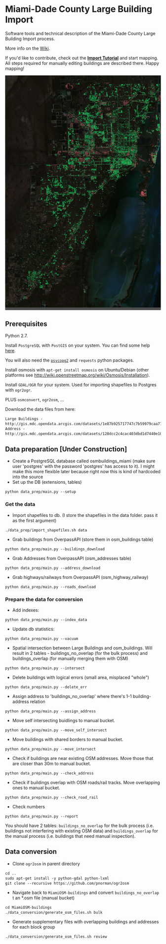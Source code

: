 # Miami-Dade County Large Building Import


Software tools and technical description of the Miami-Dade County Large Building Import process.

More info on the [Wiki](http://wiki.openstreetmap.org/wiki/Miami-Dade_County_Large_Building_Import).

If you'd like to contribute, check out the [**Import Tutorial**](Import_Tutorial.md) and start mapping. All steps required for manually editing buildings are described there. Happy mapping!

![Buildings in MIA](img/buildings_satellite.jpg)


## Prerequisites 

Python 2.7.

Install `PostgreSQL` with `PostGIS` on your system. You can find some help [here](http://wiki.openstreetmap.org/wiki/PostGIS/Installation#).

You will also need the [`psycopg2`](http://initd.org/psycopg/docs/install.html#install-from-package) and `requests` python packages.

Install osmosis with `apt-get install osmosis` on Ubuntu/Debian (other platforms see http://wiki.openstreetmap.org/wiki/Osmosis/Installation).

Install `GDAL/OGR` for your system. Used for importing shapefiles to Postgres with `ogr2ogr`.

PLUS `osmconvert`, `ogr2osm`, ...

Download the data files from here:
```
Large Buildings - http://gis.mdc.opendata.arcgis.com/datasets/1e87b925717747c7b59979caa7779039_1
Address - http://gis.mdc.opendata.arcgis.com/datasets/128dcc2c4cac403dbd1d7440e10fa583_0
```

## Data preparation [Under Construction]

- Create a PostgreSQL database called osmbuildings_miami (make sure user 'postgres' with the password 'postgres' has access to it). I might make this more flexible later because right now this is kind of hardcoded into the source
- Set up the DB (extensions, tables)
```
python data_prep/main.py --setup
```

### Get the data

- Import shapefiles to db. (I store the shapefiles in the data folder. pass it as the first argument)
```
./data_prep/import_shapefiles.sh data
```
- Grab buildings from OverpassAPI (store them in osm_buildings table)
```
python data_prep/main.py --buildings_download
```
- Grab Addresses from OverpassAPI (osm_addresses table)
```
python data_prep/main.py --address_download
```
- Grab highways/railways from OverpassAPI (osm_highway_railway)
```
python data_prep/main.py --roads_download

```
### Prepare the data for conversion

- Add indexes:
```
python data_prep/main.py --index_data
```
- Update db statistics:
```
python data_prep/main.py --vacuum
```
- Spatial intersection between Large Buildings and osm_buildings. Will result in 2 tables - buildings_no_overlap (for the bulk process) and buildings_overlap (for manually merging them with OSM)
```
python data_prep/main.py --intersect
```
- Delete buildings with logical errors (small area, misplaced "whole")
```
python data_prep/main.py --delete_err
```
- Assign address to 'buildings_no_overlap' where there's 1-1 building-address relation
```
python data_prep/main.py --assign_address
```
- Move self intersecting buidlings to manual bucket.
```
python data_prep/main.py --move_self_intersect
```
- Move buildings with shared borders to manual bucket.
```
python data_prep/main.py --move_intersect
```
- Check if buildings are near existing OSM addresses. Move those that are closer than 30m to manual bucket.
```
python data_prep/main.py --check_address
```
- Check if buildings overlap with OSM roads/rail tracks. Move overlapping ones to manual bucket.
```
python data_prep/main.py --check_road_rail
```
- Check numbers
```
python data_prep/main.py --report
```

You should have 2 tables: `buildings_no_overlap` for the bulk process (i.e. buildings not interfering with existing OSM data) and `buildings_overlap` for the manual process (i.e. buildings that need manual inspection).

## Data conversion

- Clone `ogr2osm` in parent directory
```
cd ..
sudo apt-get install -y python-gdal python-lxml
git clone --recursive https://github.com/pnorman/ogr2osm
```

- Navigate back to `MiamiOSM-buildings` and convert `buildings_no_overlap` t an *.osm file (manual bucket)
```
cd MiamiOSM-buildings
./data_conversion/generate_osm_files.sh bulk
```

- Generate supplementary files with overlapping buildings and addresses for each block group
```
./data_conversion/generate_osm_files.sh review
```
